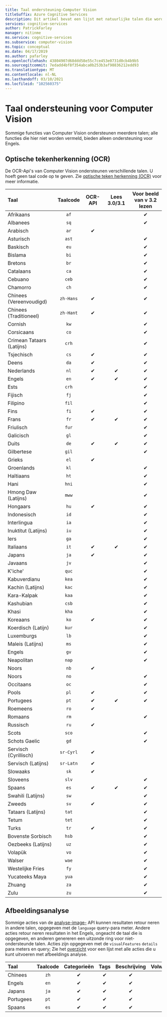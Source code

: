 ```yaml
---
title: Taal ondersteuning-Computer Vision
titleSuffix: Azure Cognitive Services
description: Dit artikel bevat een lijst met natuurlijke talen die worden ondersteund door Computer Vision-functies. OCR, afbeeldings analyse.
services: cognitive-services
author: PatrickFarley
manager: nitinme
ms.service: cognitive-services
ms.subservice: computer-vision
ms.topic: conceptual
ms.date: 04/17/2019
ms.author: pafarley
ms.openlocfilehash: 43804907d68ddd58e55c7ce453e0731d0cb4b9b5
ms.sourcegitcommit: 7edadd4bf8f354abca0b253b3af98836212edd93
ms.translationtype: MT
ms.contentlocale: nl-NL
ms.lasthandoff: 03/10/2021
ms.locfileid: "102560375"
---
```

# <a name="language-support-for-computer-vision"></a>Taal ondersteuning voor Computer Vision

Sommige functies van Computer Vision ondersteunen meerdere talen; alle functies die hier niet worden vermeld, bieden alleen ondersteuning voor Engels.

## <a name="optical-character-recognition-ocr"></a>Optische tekenherkenning (OCR)

De OCR-Api's van Computer Vision ondersteunen verschillende talen. U hoeft geen taal code op te geven. Zie [optische teken herkenning (OCR)](concept-recognizing-text.md) voor meer informatie.

|Taal| Taalcode | OCR-API | Lees 3.0/3.1 | Voor beeld van v 3.2 lezen |
|:-----|:----:|:-----:|:---:|:---:|
|Afrikaans|`af`| | |✔ |
|Albanees |`sq`| | |✔ |
|Arabisch | `ar`|✔ | | |
|Asturisch |`ast`| | |✔ |
|Baskisch  |`eu`| | |✔ |
|Bislama   |`bi`| | |✔ |
|Bretons    |`br`| | |✔ |
|Catalaans    |`ca`| | |✔ |
|Cebuano    |`ceb`| | |✔ |
|Chamorro  |`ch`| | |✔ |
|Chinees (Vereenvoudigd) | `zh-Hans`|✔ | |✔ |
|Chinees (Traditioneel) | `zh-Hant`|✔ | |✔ |
|Cornish     |`kw`| | |✔ |
|Corsicaans      |`co`| | |✔ |
|Crimean Tataars (Latijns)  |`crh`| | |✔ |
|Tsjechisch | `cs` |✔ | |✔ |
|Deens | `da` |✔ | |✔ |
|Nederlands | `nl` |✔ |✔ |✔ |
|Engels | `en` |✔ |✔ |✔ |
|Ests  |`crh`| | |✔ |
|Fijisch |`fj`| | |✔ |
|Filipino  |`fil`| | |✔ |
|Fins | `fi` |✔ | |✔ |
|Frans | `fr` |✔ |✔ |✔ |
|Friulisch  | `fur` | | |✔ |
|Galicisch   | `gl` | | |✔ |
|Duits | `de` |✔ |✔ |✔ |
|Gilbertese    | `gil` | | |✔ |
|Grieks | `el` |✔ | | |
|Groenlands   | `kl` | | |✔ |
|Haïtiaans  | `ht` | | |✔ |
|Hani  | `hni` | | |✔ |
|Hmong Daw (Latijns) | `mww` | | |✔ |
|Hongaars | `hu` |✔ | | ✔ |
|Indonesisch   | `id` | | |✔ |
|Interlingua  | `ia` | | |✔ |
|Inuktitut (Latijns)  | `iu` | | |✔ |
|Iers    | `ga` | | |✔ |
|Italiaans | `it` |✔ |✔ |✔ |
|Japans | `ja` |✔ | |✔ |
|Javaans | `jv` | | |✔ |
|K'iche'  | `quc` | | |✔ |
|Kabuverdianu | `kea` | | |✔ |
|Kachin (Latijns) | `kac` | | |✔ |
|Kara-Kalpak | `kaa` | | |✔ |
|Kashubian | `csb` | | |✔ |
|Khasi  | `kha` | | |✔ |
|Koreaans | `ko` |✔ | |✔ |
|Koerdisch (Latijn) | `kur` | | |✔ |
|Luxemburgs  | `lb` | | |✔ |
|Maleis (Latijns)  | `ms` | | |✔ |
|Engels  | `gv` | | |✔ |
|Neapolitan   | `nap` | | |✔ |
|Noors | `nb` |✔ | | |
|Noors | `no` | | |✔ |
|Occitaans | `oc` | | |✔ |
|Pools | `pl` |✔ | |✔ |
|Portugees | `pt` |✔ |✔ |✔ |
|Roemeens | `ro` |✔ | | |
|Romaans  | `rm` | | |✔ |
|Russisch | `ru` |✔ | | |
|Scots  | `sco` | | |✔ |
|Schots Gaelic  | `gd` | | |✔ |
|Servisch (Cyrillisch) | `sr-Cyrl` |✔ | | |
|Servisch (Latijns) | `sr-Latn` |✔ | | |
|Slowaaks | `sk` |✔ | | |
|Sloveens  | `slv` | | |✔ |
|Spaans | `es` |✔ |✔ |✔ |
|Swahili (Latijns)  | `sw` | | |✔ |
|Zweeds | `sv` |✔ | |✔ |
|Tataars (Latijns)  | `tat` | | |✔ |
|Tetum    | `tet` | | |✔ |
|Turks | `tr` |✔ | |✔ |
|Bovenste Sorbisch  | `hsb` | | |✔ |
|Oezbeeks (Latijns)     | `uz` | | |✔ |
|Volapük   | `vo` | | |✔ |
|Walser    | `wae` | | |✔ |
|Westelijke Fries | `fy` | | |✔ |
|Yucateeks Maya | `yua` | | |✔ |
|Zhuang | `za` | | |✔ |
|Zulu  | `zu` | | |✔ |

## <a name="image-analysis"></a>Afbeeldingsanalyse

Sommige acties van de [analyse-image-](https://westcentralus.dev.cognitive.microsoft.com/docs/services/computer-vision-v3-1-ga/operations/56f91f2e778daf14a499f21b) API kunnen resultaten retour neren in andere talen, opgegeven met de `language` query-para meter. Andere acties retour neren resultaten in het Engels, ongeacht de taal die is opgegeven, en anderen genereren een uitzonde ring voor niet-ondersteunde talen. Acties zijn opgegeven met de `visualFeatures` `details` para meters en query; Zie het [overzicht](overview.md) voor een lijst met alle acties die u kunt uitvoeren met afbeeldings analyse.

|Taal | Taalcode | Categorieën | Tags | Beschrijving | Volwassene | Merken | Kleur | Gezichten | ImageType | Objecten | Beroemdheden | Oriëntatiepunten |
|:---|:---:|:----:|:---:|:---:|:---:|:---:|:---:|:---:|:---:|:---:|:---:|:---:|
|Chinees | `zh`    | ✔ | ✔| ✔|-|-|-|-|-|❌|✔|✔|
|Engels | `en`   | ✔ | ✔| ✔|✔|✔|✔|✔|✔|✔|✔|✔|
|Japans | `ja`   | ✔ | ✔| ✔|-|-|-|-|-|❌|✔|✔|
|Portugees | `pt` | ✔ | ✔| ✔|-|-|-|-|-|❌|✔|✔|
|Spaans | `es`    | ✔ | ✔| ✔|-|-|-|-|-|❌|✔|✔|
